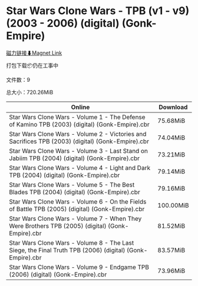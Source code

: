# Star Wars Clone Wars - TPB (v1 - v9) (2003 - 2006) (digital) (Gonk-Empire)

[磁力链接⬇Magnet Link](magnet:?xt=urn:btih:7f5a347e654012be8a367a4c9b8b073aa340d210&dn=Star%20Wars%20Clone%20Wars%20-%20TPB%20%28v1%20-%20v9%29%20%282003%20-%202006%29%20%28digital%29%20%28Gonk-Empire%29)

打包下载📦仍在工事中

文件数：9

总大小：720.26MiB

Online | Download
--- | ---
Star Wars Clone Wars - Volume 1 - The Defense of Kamino TPB (2003) (digital) (Gonk-Empire).cbr | 75.68MiB
Star Wars Clone Wars - Volume 2 - Victories and Sacrifices TPB (2003) (digital) (Gonk-Empire).cbr | 74.04MiB
Star Wars Clone Wars - Volume 3 - Last Stand on Jabiim TPB (2004) (digital) (Gonk-Empire).cbr | 73.21MiB
Star Wars Clone Wars - Volume 4 - Light and Dark TPB (2004) (digital) (Gonk-Empire).cbr | 79.14MiB
Star Wars Clone Wars - Volume 5 - The Best Blades TPB (2004) (digital) (Gonk-Empire).cbr | 79.16MiB
Star Wars Clone Wars - Volume 6 - On the Fields of Battle TPB (2005) (digital) (Gonk-Empire).cbr | 100.00MiB
Star Wars Clone Wars - Volume 7 - When They Were Brothers TPB (2005) (digital) (Gonk-Empire).cbr | 81.52MiB
Star Wars Clone Wars - Volume 8 - The Last Siege, the Final Truth TPB (2006) (digital) (Gonk-Empire).cbr | 83.57MiB
Star Wars Clone Wars - Volume 9 - Endgame TPB (2006) (digital) (Gonk-Empire).cbr | 73.96MiB